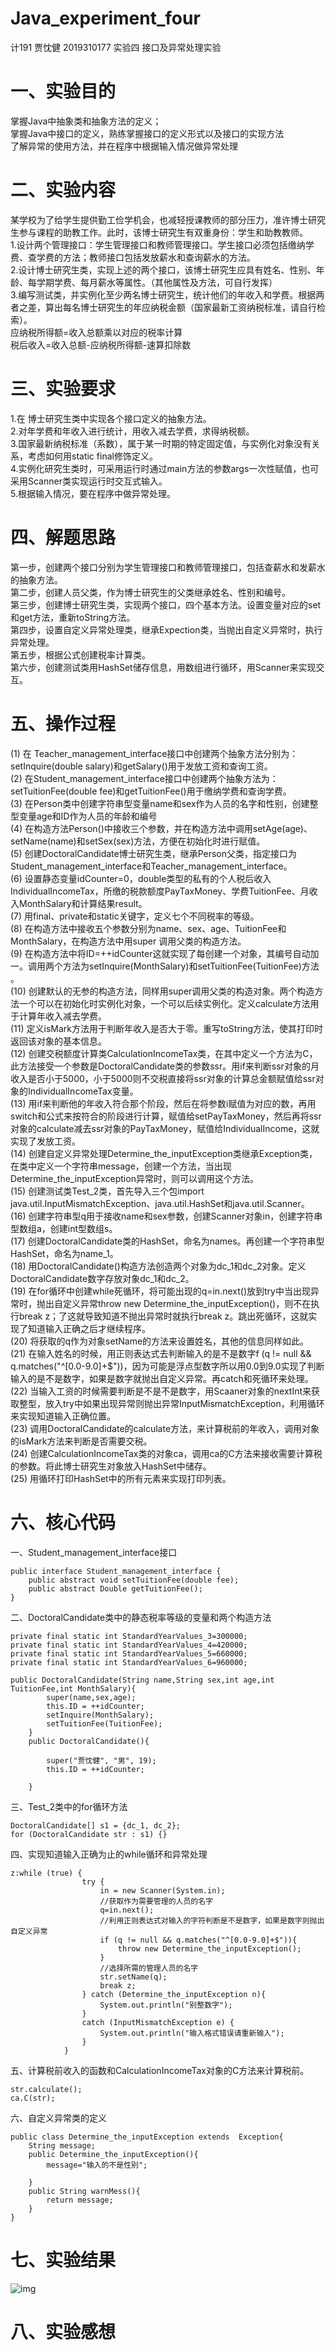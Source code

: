 # Java_experiment_four
计191 贾忱健 2019310177 实验四 接口及异常处理实验
# 一、实验目的
掌握Java中抽象类和抽象方法的定义；   
掌握Java中接口的定义，熟练掌握接口的定义形式以及接口的实现方法  
了解异常的使用方法，并在程序中根据输入情况做异常处理  

# 二、实验内容
某学校为了给学生提供勤工俭学机会，也减轻授课教师的部分压力，准许博士研究生参与课程的助教工作。此时，该博士研究生有双重身份：学生和助教教师。  
1.设计两个管理接口：学生管理接口和教师管理接口。学生接口必须包括缴纳学费、查学费的方法；教师接口包括发放薪水和查询薪水的方法。  
2.设计博士研究生类，实现上述的两个接口，该博士研究生应具有姓名、性别、年龄、每学期学费、每月薪水等属性。（其他属性及方法，可自行发挥）  
3.编写测试类，并实例化至少两名博士研究生，统计他们的年收入和学费。根据两者之差，算出每名博士研究生的年应纳税金额（国家最新工资纳税标准，请自行检索）。  
应纳税所得额=收入总额乘以对应的税率计算  
税后收入=收入总额-应纳税所得额-速算扣除数  



# 三、实验要求
1.在 博士研究生类中实现各个接口定义的抽象方法。  
2.对年学费和年收入进行统计，用收入减去学费，求得纳税额。    
3.国家最新纳税标准（系数），属于某一时期的特定固定值，与实例化对象没有关系，考虑如何用static  final修饰定义。   
4.实例化研究生类时，可采用运行时通过main方法的参数args一次性赋值，也可采用Scanner类实现运行时交互式输入。    
5.根据输入情况，要在程序中做异常处理。    





# 四、解题思路
第一步，创建两个接口分别为学生管理接口和教师管理接口，包括查薪水和发薪水的抽象方法。  
第二步，创建人员父类，作为博士研究生的父类继承姓名、性别和编号。  
第三步，创建博士研究生类，实现两个接口，四个基本方法。设置变量对应的set和get方法，重新toString方法。    
第四步，设置自定义异常处理类，继承Expection类，当抛出自定义异常时，执行异常处理。  
第五步，根据公式创建税率计算类。    
第六步，创建测试类用HashSet储存信息，用数组进行循环，用Scanner来实现交互。  




# 五、操作过程
(1) 在 Teacher_management_interface接口中创建两个抽象方法分别为：setInquire(double salary)和getSalary()用于发放工资和查询工资。    
(2) 在Student_management_interface接口中创建两个抽象方法为：setTuitionFee(double fee)和getTuitionFee()用于缴纳学费和查询学费。    
(3) 在Person类中创建字符串型变量name和sex作为人员的名字和性别，创建整型变量age和ID作为人员的年龄和编号    
(4) 在构造方法Person()中接收三个参数，并在构造方法中调用setAge(age)、setName(name)和setSex(sex)方法，方便在初始化时进行赋值。      
(5) 创建DoctoralCandidate博士研究生类，继承Person父类，指定接口为Student_management_interface和Teacher_management_interface。      
(6) 设置静态变量idCounter=0，double类型的私有的个人税后收入IndividualIncomeTax，所缴的税款额度PayTaxMoney、学费TuitionFee、月收入MonthSalary和计算结果result。    
(7) 用final、private和static关键字，定义七个不同税率的等级。    
(8) 在构造方法中接收五个参数分别为name、sex、age、TuitionFee和MonthSalary，在构造方法中用super
调用父类的构造方法。    
(9) 在构造方法中将ID=++idCounter这就实现了每创建一个对象，其编号自动加一。调用两个方法为setInquire(MonthSalary)和setTuitionFee(TuitionFee)方法 。    
(10) 创建默认的无参的构造方法，同样用super调用父类的构造对象。两个构造方法一个可以在初始化时实例化对象，一个可以后续实例化。定义calculate方法用于计算年收入减去学费。    
(11) 定义isMark方法用于判断年收入是否大于零。重写toString方法，使其打印时返回该对象的基本信息。    
(12) 创建交税额度计算类CalculationIncomeTax类，在其中定义一个方法为C，此方法接受一个参数是DoctoralCandidate类的参数ssr。用if来判断ssr对象的月收入是否小于5000，小于5000则不交税直接将ssr对象的计算总金额赋值给ssr对象的IndividualIncomeTax变量。  
(13) 用if来判断他的年收入符合那个阶段，然后在将参数i赋值为对应的数，再用switch和公式来按符合的阶段进行计算，赋值给setPayTaxMoney，然后再将ssr对象的calculate减去ssr对象的PayTaxMoney，赋值给IndividualIncome，这就实现了发放工资。  
(14) 创建自定义异常处理Determine_the_inputException类继承Exception类，在类中定义一个字符串message，创建一个方法，当出现Determine_the_inputException异常时，则可以调用这个方法。  
(15) 创建测试类Test_2类，首先导入三个包import java.util.InputMismatchException、java.util.HashSet和java.util.Scanner。  
(16) 创建字符串型q用于接收name和sex参数，创建Scanner对象in，创建字符串型数组a，创建int型数组s。  
(17) 创建DoctoralCandidate类的HashSet，命名为names。再创建一个字符串型HashSet，命名为name_1。  
(18) 用DoctoralCandidate()构造方法创造两个对象为dc_1和dc_2对象。定义DoctoralCandidate数字存放对象dc_1和dc_2。  
(19) 在for循环中创建while死循环，将可能出现的q=in.next()放到try中当出现异常时，抛出自定义异常throw new Determine_the_inputException()，则不在执行break z；了这就导致知道不抛出异常时就执行break z。跳出死循环，这就实现了知道输入正确之后才继续程序。  
(20) 将获取的q作为对象setName的方法来设置姓名，其他的信息同样如此。  
(21) 在输入姓名的时候，用正则表达式去判断输入的是不是数字f (q != null && q.matches("^[0.0-9.0]+$"))，因为可能是浮点型数字所以用0.0到9.0实现了判断输入的是不是数字，如果是数字就抛出自定义异常。再catch和死循环来处理。  
(22) 当输入工资的时候需要判断是不是不是数字，用Scaaner对象的nextInt来获取整型，放入try中如果出现异常则抛出异常InputMismatchException，利用循环来实现知道输入正确位置。    
(23) 调用DoctoralCandidate的calculate方法，来计算税前的年收入，调用对象的isMark方法来判断是否需要交税。  
(24) 创建CalculationIncomeTax类的对象ca，调用ca的C方法来接收需要计算税的参数。将此博士研究生对象放入HashSet中储存。  
(25) 用循环打印HashSet中的所有元素来实现打印列表。  

# 六、核心代码
一、Student_management_interface接口      
```
public interface Student_management_interface {
    public abstract void setTuitionFee(double fee);
    public abstract Double getTuitionFee();
}
```
二、DoctoralCandidate类中的静态税率等级的变量和两个构造方法    
```
private final static int StandardYearValues_3=300000;
private final static int StandardYearValues_4=420000;
private final static int StandardYearValues_5=660000;
private final static int StandardYearValues_6=960000;
    
public DoctoralCandidate(String name,String sex,int age,int TuitionFee,int MonthSalary){
        super(name,sex,age);
        this.ID = ++idCounter;
        setInquire(MonthSalary);
        setTuitionFee(TuitionFee);
    }
    public DoctoralCandidate(){

        super("贾忱健", "男", 19);
        this.ID = ++idCounter;

    }
```
三、Test_2类中的for循环方法  
```
DoctoralCandidate[] s1 = {dc_1, dc_2};
for (DoctoralCandidate str : s1) {}
```
四、实现知道输入正确为止的while循环和异常处理  
```
z:while (true) {
                try {
                    in = new Scanner(System.in);
                    //获取作为需要管理的人员的名字
                    q=in.next();
                    //利用正则表达式对输入的字符判断是不是数字，如果是数字则抛出自定义异常
                    if (q != null && q.matches("^[0.0-9.0]+$")){
                        throw new Determine_the_inputException();
                    }
                    //选择所需的管理人员的名字
                    str.setName(q);
                    break z;
                } catch (Determine_the_inputException n){
                    System.out.println("别整数字");
                }
                catch (InputMismatchException e) {
                    System.out.println("输入格式错误请重新输入");
                }
            }
```
五、计算税前收入的函数和CalculationIncomeTax对象的C方法来计算税前。    
```
str.calculate();
ca.C(str);
```
六、自定义异常类的定义  
```
public class Determine_the_inputException extends  Exception{
    String message;
    public Determine_the_inputException(){
        message="输入的不是性别";

    }
    public String warnMess(){
        return message;
    }
}

```

# 七、实验结果

![img]()
# 八、实验感想






